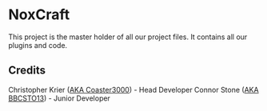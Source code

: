 NoxCraft
====

This project is the master holder of all our project files.
It contains all our plugins and code.

Credits
----
Christopher Krier ([AKA Coaster3000](https://github.com/coaster3000)) - Head Developer
Connor Stone ([AKA BBCSTO13](https://github.com/ConnorStone)) - Junior Developer 